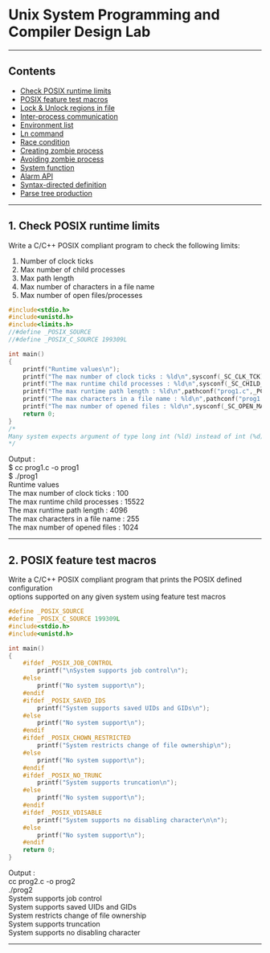 # Unix System Programming and Compiler Design Lab
___

## Contents
- [Check POSIX runtime limits](#program1)
- [POSIX feature test macros](#program2)
- [Lock & Unlock regions in file](#program3)
- [Inter-process communication](#program4)
- [Environment list](#program5a)
- [Ln command](#program5b)
- [Race condition](#program6)
- [Creating zombie process](#program7)
- [Avoiding zombie process](#program8)
- [System function](#program9)
- [Alarm API](#program10)
- [Syntax-directed definition](#program11)
- [Parse tree production](#program12)
___

## 1. Check POSIX runtime limits <a id="program1"></a>
Write a C/C++ POSIX compliant program to check the following limits:
1. Number of clock ticks
2. Max number of child processes
3. Max path length
4. Max number of characters in a file name
5. Max number of open files/processes
```c
#include<stdio.h>
#include<unistd.h>
#include<limits.h>
//#define _POSIX_SOURCE
//#define _POSIX_C_SOURCE 199309L

int main()
{
    printf("Runtime values\n");
    printf("The max number of clock ticks : %ld\n",sysconf(_SC_CLK_TCK));
    printf("The max runtime child processes : %ld\n",sysconf(_SC_CHILD_MAX));
    printf("The max runtime path length : %ld\n",pathconf("prog1.c",_PC_PATH_MAX));
    printf("The max characters in a file name : %ld\n",pathconf("prog1.c",_PC_NAME_MAX));
    printf("The max number of opened files : %ld\n",sysconf(_SC_OPEN_MAX));
    return 0;
}
/*
Many system expects argument of type long int (%ld) instead of int (%d) <-- Can use int type also 
*/
```
Output :</br>
$ cc prog1.c -o prog1</br>
$ ./prog1</br>
Runtime values</br>
The max number of clock ticks : 100</br>
The max runtime child processes : 15522</br>
The max runtime path length : 4096</br>
The max characters in a file name : 255</br>
The max number of opened files : 1024</br>

___

## 2. POSIX feature test macros <a id="program2"></a>
Write a C/C++ POSIX compliant program that prints the POSIX defined configuration</br>
options supported on any given system using feature test macros
```c
#define _POSIX_SOURCE
#define _POSIX_C_SOURCE 199309L
#include<stdio.h>
#include<unistd.h>

int main()
{
	#ifdef _POSIX_JOB_CONTROL
		printf("\nSystem supports job control\n");
	#else
		printf("No system support\n");
	#endif
	#ifdef _POSIX_SAVED_IDS
		printf("System supports saved UIDs and GIDs\n");
	#else
		printf("No system support\n");
	#endif
	#ifdef _POSIX_CHOWN_RESTRICTED
		printf("System restricts change of file ownership\n");
	#else
		printf("No system support\n");
	#endif
	#ifdef _POSIX_NO_TRUNC
		printf("System supports truncation\n");
	#else
		printf("No system support\n");
	#endif
	#ifdef _POSIX_VDISABLE
		printf("System supports no disabling character\n\n");
	#else
		printf("No system support\n");
	#endif
	return 0;
}
```
Output :</br>
cc prog2.c -o prog2</br>
./prog2</br>
System supports job control</br>
System supports saved UIDs and GIDs</br>
System restricts change of file ownership</br>
System supports truncation</br>
System supports no disabling character</br>
___

